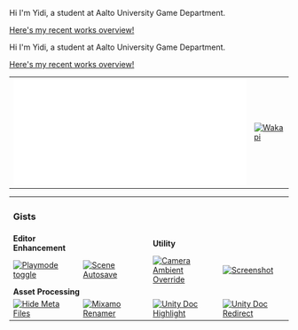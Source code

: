 <!-- ## Here's Yidi! -->

Hi I'm Yidi, a student at Aalto University Game Department.

[Here's my recent works overview!](https://maoyeedy.notion.site/Yidi-Mao-recent-works-overview-1e2ff91211db80849514c33400ccf5c7?pvs=4)


<!-- ![Maoyeedy's GitHub stats](https://github-readme-stats.vercel.app/api?username=Maoyeedy&custom_title=Github%20Stats&hide_rank=true&text_bold=false) -->
<!-- <img src="metrics.svg" width="50%" > -->

<!-- ## Here's Yidi! -->

Hi I'm Yidi, a student at Aalto University Game Department.

[Here's my recent works overview!](https://maoyeedy.notion.site/Yidi-Mao-recent-works-overview-1e2ff91211db80849514c33400ccf5c7?pvs=4)


<!-- ![Maoyeedy's GitHub stats](https://github-readme-stats.vercel.app/api?username=Maoyeedy&custom_title=Github%20Stats&hide_rank=true&text_bold=false) -->
<!-- <img src="metrics.svg" width="50%" > -->
<table>
    <tr>
        <td>
            <a href="">
                <img src="metrics.plugin.isocalendar.half.svg" alt="Metrics" />
            </a>
        </td>
        <td>
            <a href="">
                <img src="https://github-readme-stats.vercel.app/api/wakatime?username=Yidi&api_domain=www.maoyeedy.com&custom_title=Wakapi%20Weekly%20Stats&hide=unknown,reg,asmdef&langs_count=10&layout=compact&hide_border=true"
                    alt="Wakapi" />
                <!-- <img src="metrics.plugin.wakatime.svg" alt="Wakapi"/> -->
            </a>
        </td>
    </tr>
</table>

<table>
     <tr>
        <td colspan="4"><h3>Gists</h1></td>
    </tr>
     <tr>
        <td><b>Editor Enhancement</b></td>
        <td></td>
        <td><b>Utility</b></td>
        <td></td>
    </tr>
    <tr>
        <td width=25%>
            <a href="https://gist.github.com/Maoyeedy/0b372fc60cbe6a9f138841946652d30c">
                <img src="https://github-readme-stats.vercel.app/api/gist?id=0b372fc60cbe6a9f138841946652d30c&hide_border=true"
                    alt="Playmode toggle" />
            </a>
        </td>
        <td width=25%>
            <a href="https://gist.github.com/Maoyeedy/48745760573afe5ceadc068fc3a37ecb">
                <img src="https://github-readme-stats.vercel.app/api/gist?id=48745760573afe5ceadc068fc3a37ecb&hide_border=true"
                    alt="Scene Autosave" />
            </a>
        </td>
        <td width=25%>
            <a href="https://gist.github.com/Maoyeedy/a8d66b314dfe671a6a9336eb4a2d15ef">
                <img src="https://github-readme-stats.vercel.app/api/gist?id=a8d66b314dfe671a6a9336eb4a2d15ef&hide_border=true"
                    alt="Camera Ambient Override" />
            </a>
        </td>
        <td width=25%>
            <a href="https://gist.github.com/Maoyeedy/6e16e18ee3d9b31d657a972e87c3debf">
                <img src="https://github-readme-stats.vercel.app/api/gist?id=6e16e18ee3d9b31d657a972e87c3debf&hide_border=true"
                    alt="Screenshot" />
            </a>
        </td>
    </tr>
    <tr>
        <td colspan="4"><b>Asset Processing</b></td>
    </tr>
    <tr>
        <td width=25%>
            <a href="https://gist.github.com/Maoyeedy/77551790e17397090b7268795654d3cf">
                <img src="https://github-readme-stats.vercel.app/api/gist?id=77551790e17397090b7268795654d3cf&hide_border=true"
                    alt="Hide Meta Files" />
            </a>
        </td>
        <td width=25%>
            <a href="https://gist.github.com/Maoyeedy/756d993b533e50265df4b581b238a39f">
                <img src="https://github-readme-stats.vercel.app/api/gist?id=756d993b533e50265df4b581b238a39f&hide_border=true"
                    alt="Mixamo Renamer" />
            </a>
        </td>
        <td width=25%>
            <a href="https://gist.github.com/Maoyeedy/f2e480747cb9a583de471cae4bf2bbf5">
                <img src="https://github-readme-stats.vercel.app/api/gist?id=f2e480747cb9a583de471cae4bf2bbf5&hide_border=true"
                    alt="Unity Doc Highlight" />
            </a>
        </td>
        <td width=25%>
            <a href="https://gist.github.com/Maoyeedy/3fce9550261e088d2c736b1d13954718">
                <img src="https://github-readme-stats.vercel.app/api/gist?id=3fce9550261e088d2c736b1d13954718&hide_border=true"
                    alt="Unity Doc Redirect" />
            </a>
        </td>
    </tr>
</table>
